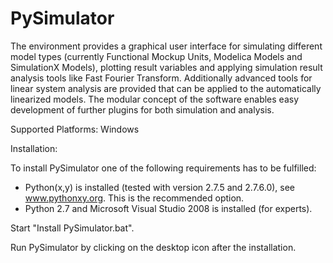 PySimulator
===========

The environment provides a graphical user interface for simulating different
model types (currently Functional Mockup Units, Modelica Models and SimulationX
Models), plotting result variables and applying simulation result analysis tools
like Fast Fourier Transform. Additionally advanced tools for linear system
analysis are provided that can be applied to the automatically linearized models.
The modular concept of the software enables easy development of further plugins
for both simulation and analysis.

Supported Platforms: Windows

Installation:

To install PySimulator one of the following requirements has to be fulfilled:
 * Python(x,y) is installed (tested with version 2.7.5 and 2.7.6.0), see www.pythonxy.org. This is the recommended option.
 * Python 2.7 and Microsoft Visual Studio 2008 is installed (for experts).

Start "Install PySimulator.bat".

Run PySimulator by clicking on the desktop icon after the installation.
